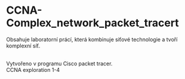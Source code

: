 # CCNA-Complex_network_packet_tracert

Obsahuje laboratorní prácí, která kombinuje siťové technologie a tvoří komplexní síť. <br /><br />

Vytvořeno v programu Cisco packet tracer. <br />
CCNA exploration 1-4 <br /><br />

